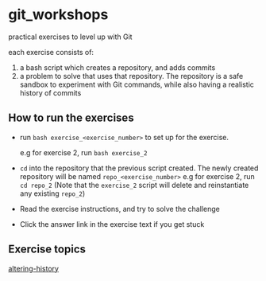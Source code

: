 # git_workshops
practical exercises to level up with Git

each exercise consists of:
1. a bash script which creates a repository, and adds commits
1. a problem to solve that uses that repository. The repository is a safe sandbox to experiment with Git commands, while also having a realistic history of commits


## How to run the exercises

- run `bash exercise_<exercise_number>` to set up for the exercise.

  e.g for exercise 2, run `bash exercise_2`

- `cd` into the repository that the previous script created. The newly created repository will be named `repo_<exercise_number>`
   e.g for exercise 2, run `cd repo_2`
   (Note that the `exercise_2` script will delete and reinstantiate any existing `repo_2`)

- Read the exercise instructions, and try to solve the challenge

- Click the answer link in the exercise text if you get stuck


## Exercise topics
[altering-history](./altering-history.md)
